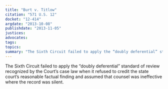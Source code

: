 ```yaml
---
title: "Burt v. Titlow"
citation: "571 U.S. 12"
docket: "12-414"
argdate: "2013-10-08"
publishdate: "2013-11-05"
justices:
advocates:
tags:
topics:
summary: "The Sixth Circuit failed to apply the “doubly deferential” standard of review recognized by the Court’s case law when it refused to credit the state court’s reasonable factual finding and assumed that counsel was ineffective where the record was silent."
---
```

The Sixth Circuit failed to apply the “doubly deferential” standard of review recognized by the Court’s case law when it refused to credit the state court’s reasonable factual finding and assumed that counsel was ineffective where the record was silent.

